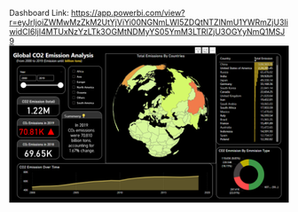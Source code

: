 Dashboard Link: https://app.powerbi.com/view?r=eyJrIjoiZWMwMzZkM2UtYjViYi00NGNmLWI5ZDQtNTZlNmU1YWRmZjU3IiwidCI6IjI4MTUxNzYzLTk3OGMtNDMyYS05YmM3LTRlZjU3OGYyNmQ1MSJ9
![image alt](https://github.com/Arnab41/Global-CO2-Analysis/blob/main/Main%20Dashboard.png?raw=true)
